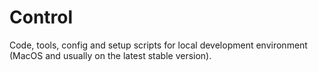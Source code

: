 # Control

Code, tools, config and setup scripts for local development environment (MacOS and usually on the latest stable version).
